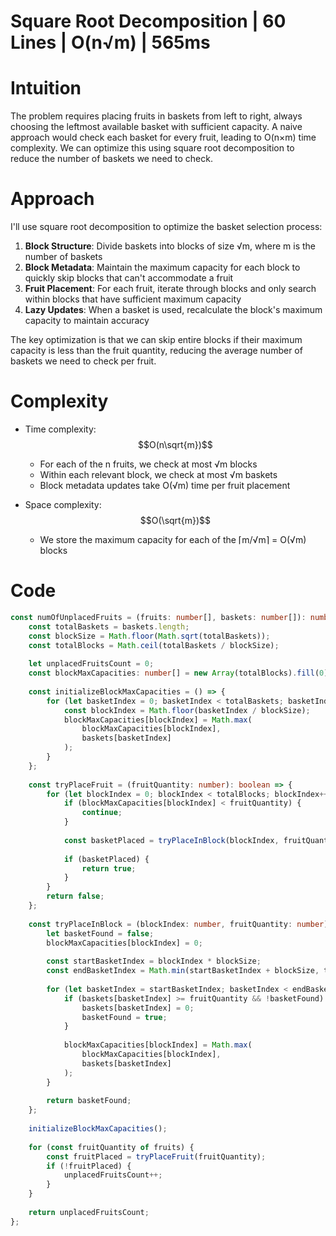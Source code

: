 # Square Root Decomposition | 60 Lines | O(n√m) | 565ms

# Intuition
The problem requires placing fruits in baskets from left to right, always choosing the leftmost available basket with sufficient capacity. A naive approach would check each basket for every fruit, leading to O(n×m) time complexity. We can optimize this using square root decomposition to reduce the number of baskets we need to check.

# Approach
I'll use square root decomposition to optimize the basket selection process:

1. **Block Structure**: Divide baskets into blocks of size √m, where m is the number of baskets
2. **Block Metadata**: Maintain the maximum capacity for each block to quickly skip blocks that can't accommodate a fruit
3. **Fruit Placement**: For each fruit, iterate through blocks and only search within blocks that have sufficient maximum capacity
4. **Lazy Updates**: When a basket is used, recalculate the block's maximum capacity to maintain accuracy

The key optimization is that we can skip entire blocks if their maximum capacity is less than the fruit quantity, reducing the average number of baskets we need to check per fruit.

# Complexity
- Time complexity: $$O(n\sqrt{m})$$
  - For each of the n fruits, we check at most √m blocks
  - Within each relevant block, we check at most √m baskets
  - Block metadata updates take O(√m) time per fruit placement

- Space complexity: $$O(\sqrt{m})$$
  - We store the maximum capacity for each of the ⌈m/√m⌉ = O(√m) blocks

# Code
```typescript []
const numOfUnplacedFruits = (fruits: number[], baskets: number[]): number => {
    const totalBaskets = baskets.length;
    const blockSize = Math.floor(Math.sqrt(totalBaskets));
    const totalBlocks = Math.ceil(totalBaskets / blockSize);
    
    let unplacedFruitsCount = 0;
    const blockMaxCapacities: number[] = new Array(totalBlocks).fill(0);
    
    const initializeBlockMaxCapacities = () => {
        for (let basketIndex = 0; basketIndex < totalBaskets; basketIndex++) {
            const blockIndex = Math.floor(basketIndex / blockSize);
            blockMaxCapacities[blockIndex] = Math.max(
                blockMaxCapacities[blockIndex], 
                baskets[basketIndex]
            );
        }
    };
    
    const tryPlaceFruit = (fruitQuantity: number): boolean => {
        for (let blockIndex = 0; blockIndex < totalBlocks; blockIndex++) {
            if (blockMaxCapacities[blockIndex] < fruitQuantity) {
                continue;
            }
            
            const basketPlaced = tryPlaceInBlock(blockIndex, fruitQuantity);
            
            if (basketPlaced) {
                return true;
            }
        }
        return false;
    };
    
    const tryPlaceInBlock = (blockIndex: number, fruitQuantity: number): boolean => {
        let basketFound = false;
        blockMaxCapacities[blockIndex] = 0;
        
        const startBasketIndex = blockIndex * blockSize;
        const endBasketIndex = Math.min(startBasketIndex + blockSize, totalBaskets);
        
        for (let basketIndex = startBasketIndex; basketIndex < endBasketIndex; basketIndex++) {
            if (baskets[basketIndex] >= fruitQuantity && !basketFound) {
                baskets[basketIndex] = 0;
                basketFound = true;
            }
            
            blockMaxCapacities[blockIndex] = Math.max(
                blockMaxCapacities[blockIndex], 
                baskets[basketIndex]
            );
        }
        
        return basketFound;
    };
    
    initializeBlockMaxCapacities();
    
    for (const fruitQuantity of fruits) {
        const fruitPlaced = tryPlaceFruit(fruitQuantity);
        if (!fruitPlaced) {
            unplacedFruitsCount++;
        }
    }
    
    return unplacedFruitsCount;
};
```